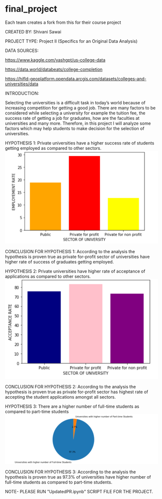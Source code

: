 # final_project
Each team creates a fork from this for their course project

CREATED BY: Shivani Sawai

PROJECT TYPE: Project II (Specifics for an Original Data Analysis)

DATA SOURCES:

https://www.kaggle.com/yashgpt/us-college-data

https://data.world/databeats/college-completion

https://hifld-geoplatform.opendata.arcgis.com/datasets/colleges-and-universities/data

INTRODUCTION:

Selecting the universities is a difficult task in today’s world because of increasing competition for getting a good job. There are many factors to be considered while selecting a university for example the tuition fee, the success rate of getting a job for graduates, how are the faculties at universities and many more. Therefore, in this project I will analyze some factors which may help students to make decision for the selection of universities.

HYPOTHESIS 1: Private universities have a higher success rate of students getting employed as compared to other sectors.
![](Screenshot%20(2).png)

CONCLUSION FOR HYPOTHESIS 1: According to the analysis the hypothesis is proven true as private for-profit sector of universities have higher rate of success of graduates getting employed.

HYPOTHESIS 2: Private universities have higher rate of acceptance of applications as compared to other sectors.
![](Screenshot%20(3).png)

CONCLUSION FOR HYPOTHESIS 2: According to the analysis the hypothesis is proven true as private for-profit sector has highest rate of accepting the student applications amongst all sectors.

HYPOTHESIS 3: There are a higher number of full-time students as compared to part-time students
![](Screenshot%20(4).png) 

CONCLUSION FOR HYPOTHESIS 3: According to the analysis the hypothesis is proven true as 97.3% of universities have higher number of full-time students as compared to part-time students.


NOTE- PLEASE RUN "UpdatedPR.ipynb" SCRIPT FILE FOR THE PROJECT.
